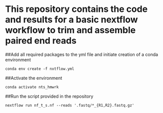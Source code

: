 # This repository contains the code and results for a basic nextflow workflow to trim and assemble paired end reads

##Add all required packages to the yml file and initiate creation of a conda environment
```
conda env create -f nxtflow.yml
```

##Activate the environment 
```
conda activate nts_hmwrk

```

##Run the script provided in the repository
```
nextflow run nf_t_s.nf --reads '.fastq/*_{R1,R2}.fastq.gz'

```
